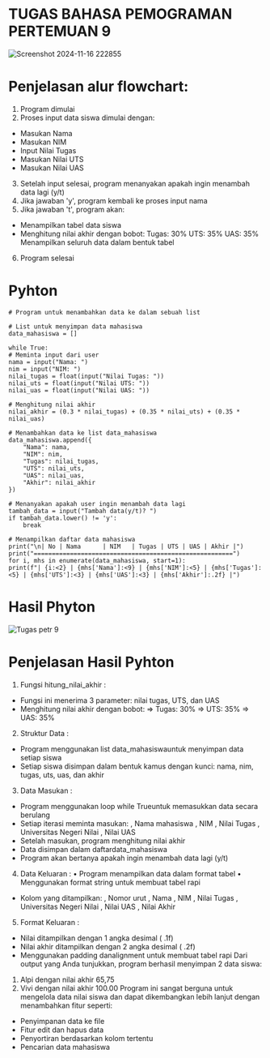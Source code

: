 # TUGAS BAHASA PEMOGRAMAN PERTEMUAN 9

![Screenshot 2024-11-16 222855](https://github.com/user-attachments/assets/1da44130-6b33-4684-a0c3-23b6d355d701)

# Penjelasan alur flowchart:
1.	Program dimulai
2.	Proses input data siswa dimulai dengan: 
 -	Masukan Nama
 -	Masukan NIM
 -	Input Nilai Tugas
 -	Masukan Nilai UTS
 -	Masukan Nilai UAS
3.	Setelah input selesai, program menanyakan apakah ingin menambah data lagi (y/t)
4.	Jika jawaban 'y', program kembali ke proses input nama
5.	Jika jawaban 't', program akan: 
 -	Menampilkan tabel data siswa
 - Menghitung nilai akhir dengan bobot:
Tugas: 30%
UTS: 35%
UAS: 35%
Menampilkan seluruh data dalam bentuk tabel
6.	Program selesai

# Pyhton 

    # Program untuk menambahkan data ke dalam sebuah list

    # List untuk menyimpan data mahasiswa
    data_mahasiswa = []

    while True:
    # Meminta input dari user
    nama = input("Nama: ")
    nim = input("NIM: ")
    nilai_tugas = float(input("Nilai Tugas: "))
    nilai_uts = float(input("Nilai UTS: "))
    nilai_uas = float(input("Nilai UAS: "))
    
    # Menghitung nilai akhir
    nilai_akhir = (0.3 * nilai_tugas) + (0.35 * nilai_uts) + (0.35 * nilai_uas)
    
    # Menambahkan data ke list data_mahasiswa
    data_mahasiswa.append({
        "Nama": nama,
        "NIM": nim,
        "Tugas": nilai_tugas,
        "UTS": nilai_uts,
        "UAS": nilai_uas,
        "Akhir": nilai_akhir
    })
    
    # Menanyakan apakah user ingin menambah data lagi
    tambah_data = input("Tambah data(y/t)? ")
    if tambah_data.lower() != 'y':
        break

    # Menampilkan daftar data mahasiswa
    print("\n| No | Nama      | NIM   | Tugas | UTS | UAS | Akhir |")
    print("=======================================================")
    for i, mhs in enumerate(data_mahasiswa, start=1):
    print(f"| {i:<2} | {mhs['Nama']:<9} | {mhs['NIM']:<5} | {mhs['Tugas']:<5} | {mhs['UTS']:<3} | {mhs['UAS']:<3} | {mhs['Akhir']:.2f} |")

# Hasil Phyton

![Tugas petr 9](https://github.com/user-attachments/assets/ed4fd443-51b0-4d50-bc82-eb12483172fe)

# Penjelasan Hasil Pyhton

1.	Fungsi hitung_nilai_akhir : 
-	Fungsi ini menerima 3 parameter: nilai tugas, UTS, dan UAS
-	Menghitung nilai akhir dengan bobot: 
=>	Tugas: 30%
=>	UTS: 35%
=>	UAS: 35%
2.	Struktur Data : 
-	Program menggunakan list data_mahasiswauntuk menyimpan data setiap siswa
-	Setiap siswa disimpan dalam bentuk kamus dengan kunci: nama, nim, tugas, uts, uas, dan akhir
3.	Data Masukan : 
-	Program menggunakan loop while Trueuntuk memasukkan data secara berulang
-	Setiap iterasi meminta masukan:
  , Nama mahasiswa
  ,	NIM
  , Nilai Tugas
  , Universitas Negeri Nilai
  , Nilai UAS
-	Setelah masukan, program menghitung nilai akhir
-	Data disimpan dalam daftardata_mahasiswa
-	Program akan bertanya apakah ingin menambah data lagi (y/t)
4. Data Keluaran : 
•	Program menampilkan data dalam format tabel
•	Menggunakan format string untuk membuat tabel rapi
-	Kolom yang ditampilkan:
  , Nomor urut
  , Nama
  , NIM
  ,	Nilai Tugas
  ,	Universitas Negeri Nilai
  , Nilai UAS
  ,	Nilai Akhir
5. Format Keluaran : 
-	Nilai ditampilkan dengan 1 angka desimal ( .1f)
-	Nilai akhir ditampilkan dengan 2 angka desimal ( .2f)
-	Menggunakan padding danalignment untuk membuat tabel rapi
Dari output yang Anda tunjukkan, program berhasil menyimpan 2 data siswa:
1.	Alpi dengan nilai akhir 65,75
2.	Vivi dengan nilai akhir 100.00
Program ini sangat berguna untuk mengelola data nilai siswa dan dapat dikembangkan lebih lanjut dengan menambahkan fitur seperti:
-	Penyimpanan data ke file
-	Fitur edit dan hapus data
-	Penyortiran berdasarkan kolom tertentu
-	Pencarian data mahasiswa


